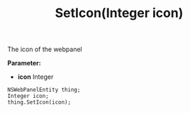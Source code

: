 ﻿---
uid: crmscript_ref_NSWebPanelEntity_SetIcon
title: SetIcon(Integer icon)
intellisense: NSWebPanelEntity.SetIcon
keywords: NSWebPanelEntity, GetIcon
so.topic: reference
---

The icon of the webpanel

**Parameter:** 
 - **icon** Integer

```crmscript
NSWebPanelEntity thing;
Integer icon;
thing.SetIcon(icon);
```

